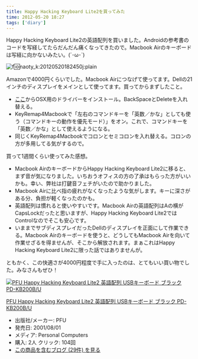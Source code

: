 ```yaml
---
title: Happy Hacking Keyboard Lite2を買ってみた
time: 2012-05-20 18:27
tags: ['diary']
---
```


Happy Hacking Keyboard Lite2の英語配列を買いました。Androidの参考書のコードを写経してたらだんだん痛くなってきたので。Macbook Airのキーボードは写経に向かないみたい。(´･ω･`)

![f:id:naoty_k:20120520182450j:plain](http://cdn-ak.f.st-hatena.com/images/fotolife/n/naoty_k/20120520/20120520182450.jpg "f:id:naoty\_k:20120520182450j:plain")

Amazonで4000円くらいでした。Macbook Airにつなげて使ってます。Dellの21インチのディスプレイをメインとして使ってます。買ってからまずしたこと。

- [ここ](http://www.pfu.fujitsu.com/hhkeyboard/macdownload_lite2.html)からOSX用のドライバーをインストール。BackSpaceとDeleteを入れ替える。
- KeyRemap4Macbookで「左右のコマンドキーを「英数／かな」としても使う（コマンドキーの動作を優先モード）」をオン。これで、コマンドキーを「英数／かな」として使えるようになる。
- 同じくKeyRemap4Macbookでコロンとセミコロンを入れ替える。コロンの方が多用してる気がするので。

買って1週間くらい使ってみた感想。

- Macbook AirのキーボードからHappy Hacking Keyboard Lite2に移ると、まず音が気になりました。いちおうオフィスの方の了承はもらった方がいいかも。幸い、弊社は打鍵音フェチがいたので助かりました。
- Macbook Airに比べ指の疲れがなくなったような気がします。キーに深さがある分、負担が軽くなったのかも。
- 英語配列は慣れると使いやすいです。Macbook Airの英語配列はAの横がCapsLockだったと思いますが、Happy Hacking Keyboard Lite2ではControlなのでそこも安心です。
- いままでサブディスプレイだったDellのディスプレイを正面にして作業できる。Macbook Airのキーボードを使うと、どうしてもMacbook Airを向いて作業せざるを得ませんが、そこから解放されます。まぁこれはHappy Hacking Keyboard Lite2に限った話ではありませんが。

ともかく、この快適さが4000円程度で手に入ったのは、とてもいい買い物でした。みなさんもぜひ！

[![PFU Happy Hacking Keyboard Lite2 英語配列 USBキーボード ブラック PD-KB200B/U](http://ecx.images-amazon.com/images/I/41NX93T7DZL._SL160_.jpg "PFU Happy Hacking Keyboard Lite2 英語配列 USBキーボード ブラック PD-KB200B/U")](http://www.amazon.co.jp/exec/obidos/ASIN/B0000U1DJ2/hatena-hamazou-22/)

[PFU Happy Hacking Keyboard Lite2 英語配列 USBキーボード ブラック PD-KB200B/U](http://www.amazon.co.jp/exec/obidos/ASIN/B0000U1DJ2/hatena-hamazou-22/)

- 出版社/メーカー: PFU
- 発売日: 2001/08/01
- メディア: Personal Computers
- 購入: 2人 クリック: 104回
- [この商品を含むブログ (29件) を見る](http://d.hatena.ne.jp/asin/B0000U1DJ2)
